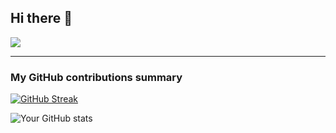 ## Hi there 👋

![](https://komarev.com/ghpvc/?username=jonrandahl&color=blueviolet&style=for-the-badge&base=1000&abbreviated=true)

---
<h3>My GitHub contributions summary</h3>

[![GitHub Streak](https://streak-stats.demolab.com/?user=jonrandahl&theme=dark)](https://git.io/streak-stats)

![Your GitHub stats](https://github-readme-stats.vercel.app/api?username=jonrandahl&hide_border=true&show_icons=true&bg_color=151515&title_color=fb4362&icon_color=fb4362&text_bold=false&text_color=9e9e9e)

<!--
**jonrandahl/jonrandahl** is a ✨ _special_ ✨ repository because its `README.md` (this file) appears on your GitHub profile.

Here are some ideas to get you started:

- 🔭 I’m currently working on ...
- 🌱 I’m currently learning ...
- 👯 I’m looking to collaborate on ...
- 🤔 I’m looking for help with ...
- 💬 Ask me about ...
- 📫 How to reach me: ...
- 😄 Pronouns: ...
- ⚡ Fun fact: ...
-->
